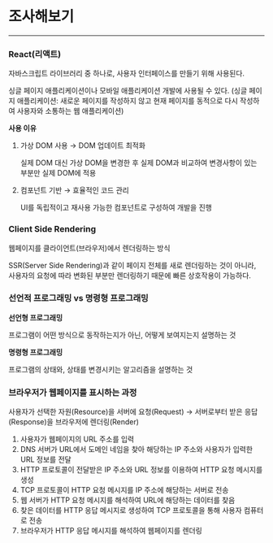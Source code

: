 # 조사해보기

---

### React(리액트)

자바스크립트 라이브러리 중 하나로, 사용자 인터페이스를 만들기 위해 사용된다.

싱글 페이지 애플리케이션이나 모바일 애플리케이션 개발에 사용될 수 있다. (싱글 페이지 애플리케이션: 새로운 페이지를 작성하지 않고 현재 페이지를 동적으로 다시 작성하여 사용자와 소통하는 웹 애플리케이션)

**사용 이유**

1. 가상 DOM 사용 → DOM 업데이트 최적화
    
    실제 DOM 대신 가상 DOM을 변경한 후 실제 DOM과 비교하여 변경사항이 있는 부분만 실제 DOM에 적용
    
2. 컴포넌트 기반 → 효율적인 코드 관리
    
    UI를 독립적이고 재사용 가능한 컴포넌트로 구성하여 개발을 진행
    

### Client Side Rendering

웹페이지를 클라이언트(브라우저)에서 렌더링하는 방식

SSR(Server Side Rendering)과 같이 페이지 전체를 새로 렌더링하는 것이 아니라, 사용자의 요청에 따라 변화된 부분만 렌더링하기 때문에 빠른 상호작용이 가능하다.

### 선언적 프로그래밍 vs 명령형 프로그래밍

**선언형 프로그래밍**

프로그램이 어떤 방식으로 동작하는지가 아닌, 어떻게 보여지는지 설명하는 것

**명령형 프로그래밍**

프로그램의 상태와, 상태를 변경시키는 알고리즘을 설명하는 것

### 브라우저가 웹페이지를 표시하는 과정

사용자가 선택한 자원(Resource)을 서버에 요청(Request) → 서버로부터 받은 응답(Response)을 브라우저에 렌더링(Render)

1. 사용자가 웹페이지의 URL 주소를 입력
2. DNS 서버가 URL에서 도메인 네임을 찾아 해당하는 IP 주소와 사용자가 입력한 URL 정보를 전달
3. HTTP 프로토콜이 전달받은 IP 주소와 URL 정보를 이용하여 HTTP 요청 메시지를 생성
4. TCP 프로토콜이 HTTP 요청 메시지를 IP 주소에 해당하는 서버로 전송
5. 웹 서버가 HTTP 요청 메시지를 해석하여 URL에 해당하는 데이터를 찾음
6. 찾은 데이터를 HTTP 응답 메시지로 생성하여 TCP 프로토콜을 통해 사용자 컴퓨터로 전송
7. 브라우저가 HTTP 응답 메시지를 해석하여 웹페이지를 렌더링